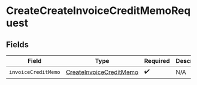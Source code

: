 # CreateCreateInvoiceCreditMemoRequest


## Fields

| Field                                                                     | Type                                                                      | Required                                                                  | Description                                                               |
| ------------------------------------------------------------------------- | ------------------------------------------------------------------------- | ------------------------------------------------------------------------- | ------------------------------------------------------------------------- |
| `invoiceCreditMemo`                                                       | [CreateInvoiceCreditMemo](../../models/shared/createinvoicecreditmemo.md) | :heavy_check_mark:                                                        | N/A                                                                       |